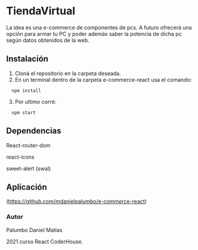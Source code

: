 # TiendaVirtual 

La idea es una e-commerce de componentes de pcs. A futuro ofrecerá una opción para armar tu PC y poder además 
saber la potencia de dicha pc según datos obtenidos de la web. 

## Instalación 

1. Cloná el repositorio en la carpeta deseada.
2. En un terminal dentro de la carpeta e-commerce-react usa el comando: 
  ```
    npm install 
  ```
3. Por ultimo corré: 

  ```
    npm start
  ```

## Dependencias 

React-router-dom

react-icons

sweet-alert (swal)

## Aplicación 

(https://github.com/mdanielpalumbo/e-commerce-react)

### Autor 

Palumbo Daniel Matias

2021 curso React CoderHouse.